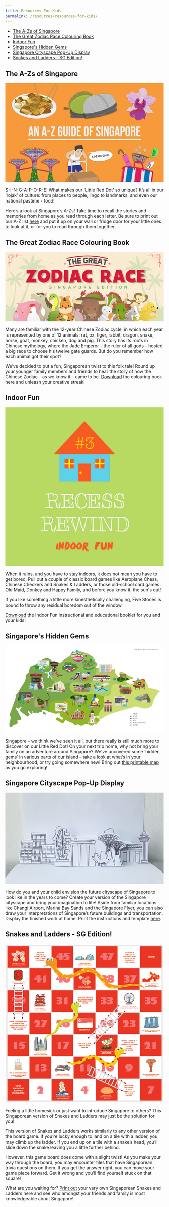 ```yaml
---
title: Resources For Kids
permalink: /resources/resources-for-kids/
---
```


* [The A-Zs of Singapore](#azsingapore)
* [The Great Zodiac Race Colouring Book](#great-zodiac-race)
* [Indoor Fun](#indoor-fun)
* [Singapore's Hidden Gems](#sg-hidden-gems)
* [Singapore Cityscape Pop-Up Display](#sg-cityscape)
* [Snakes and Ladders - SG Edition!](#snakes-and-ladders)

## <a id="azsingapore"></a>The A-Zs of Singapore

![A-Zs of Singapore](/images/kids-resources/a-z-guide-coverimage.png)

S-I-N-G-A-P-O-R-E! What makes our ‘Little Red Dot’ so unique? It’s all in our ‘rojak’ of culture: from places to people, lingo to landmarks, and even our national pastime - food!

Here’s a look at Singapore’s A-Zs! Take time to recall the stories and memories from home as you read through each letter. Be sure to print out our A-Z list [here](https://drive.google.com/file/d/1xOEeKq1AhT3-rEJ78_PVcOHHzN_l5NWC/view?usp=sharing) and put it up on your wall or fridge door for your little ones to look at it, or for you to read through them together.


## <a id="great-zodiac-race"></a>The Great Zodiac Race Colouring Book

![The Great Zodiac Race Colouring Book](/images/kids-resources/great-zodia-race-coverimage.png)

Many are familiar with the 12-year Chinese Zodiac cycle, in which each year is represented by one of 12 animals: rat, ox, tiger, rabbit, dragon, snake, horse, goat, monkey, chicken, dog and pig. This story has its roots in Chinese mythology, where the Jade Emperor – the ruler of all gods – hosted a big race to choose his twelve gate guards. But do you remember how each animal got their spot?

We’ve decided to put a fun, Singaporean twist to this folk tale! Round up your younger family members and friends to hear the story of how the Chinese Zodiac – as we know it – came to be. [Download](https://drive.google.com/file/d/1tXezBbNxxn5xws3SCjUfqYorG38LL7Sx/view?usp=sharing) the colouring book here and unleash your creative streak!


## <a id="indoor-fun"></a>Indoor Fun

![Indoor Fun](/images/kids-resources/indoor-fun.jpg)

When it rains, and you have to stay indoors, it does not mean you have to get bored. Pull out a couple of classic board games like Aeroplane Chess, Chinese Checkers and Snakes & Ladders,  or those old-school card games: Old Maid, Donkey and Happy Family, and before you know it, the sun's out!

If you like something a little more kinesthetically challenging, Five Stones is bound to throw any residual boredom out of the window.

[Download](https://drive.google.com/file/d/1Wy6qFL9ccd201Bs2Q9KqpTa4OZ9A3AF2/view?usp=sharing) the Indoor Fun instructional and educational booklet for you and your kids!


## <a id="sg-hidden-gems"></a>Singapore's Hidden Gems

![SG Hidden Gems](/images/kids-resources/sg-hidden-gem-coverimage.png)

Singapore – we think we’ve seen it all, but there really is still much more to discover on our Little Red Dot! On your next trip home, why not bring your family on an adventure around Singapore? We’ve uncovered some ‘hidden gems’ in various parts of our island – take a look at what’s in your neighbourhood, or try going somewhere new! Bring out [this printable map](https://drive.google.com/file/d/1vAYzkmMCNfr7cZnr_gIr1-vYl2BTCOWh/view?usp=sharing) as you go exploring!

## <a id="sg-cityscape"></a>Singapore Cityscape Pop-Up Display

![Singapore Cityscape Pop-Up Display](/images/kids-resources/sg-cityscape-popup.png)

How do you and your child envision the future cityscape of Singapore to look like in the years to come? Create your version of the Singapore cityscape and bring your imagination to life! Aside from familiar locations like Changi Airport, Marina Bay Sands and the Singapore Flyer, you can also draw your interpretations of Singapore’s future buildings and transportation. Display the finished work at home. Print the instructions and template [here](https://drive.google.com/file/d/1eBau02Qw6Zb4VrZAB9SO9CwGEwR5Qqr8/view?usp=sharing).


## <a id="snakes-and-ladders"></a>Snakes and Ladders - SG Edition!

![SG Snakes and Ladders](/images/kids-resources/snakes-ladders-coverimage.png)

Feeling a little homesick or just want to introduce Singapore to others? This Singaporean version of Snakes and Ladders may just be the solution for you!

This version of Snakes and Ladders works similarly to any other version of the board game. If you’re lucky enough to land on a tile with a ladder, you may climb up the ladder. If you end up on a tile with a snake’s head, you’ll slide down the snake leaving you a little further behind.

However, this game board does come with a slight twist! As you make your way through the board, you may encounter tiles that have Singaporean trivia questions on them. If you get the answer right, you can move your game piece forward. Get it wrong and you’ll find yourself stuck on that square!

What are you waiting for? [Print out](https://drive.google.com/file/d/1jpyVXqNEeJKFPKFdgxzicyOV6UsVNiMz/view?usp=sharing) your very own Singaporean Snakes and Ladders here and see who amongst your friends and family is most knowledgeable about Singapore!
